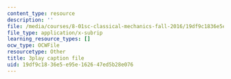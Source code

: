 ```yaml
---
content_type: resource
description: ''
file: /media/courses/8-01sc-classical-mechanics-fall-2016/19df9c1836e5e95e162647ed5b28e076_vUg50UI1aqs.srt
file_type: application/x-subrip
learning_resource_types: []
ocw_type: OCWFile
resourcetype: Other
title: 3play caption file
uid: 19df9c18-36e5-e95e-1626-47ed5b28e076
---
```

